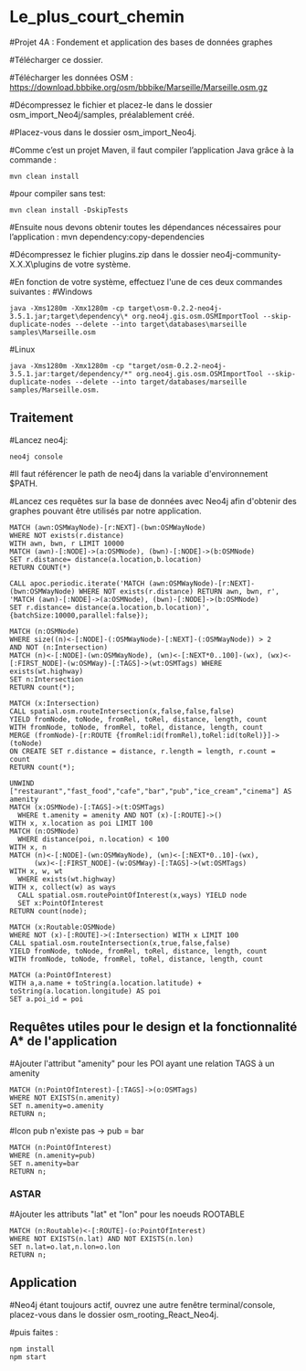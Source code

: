 # Le_plus_court_chemin
#Projet 4A : Fondement et application des bases de données graphes


#Télécharger ce dossier.


#Télécharger les données OSM : https://download.bbbike.org/osm/bbbike/Marseille/Marseille.osm.gz


#Décompressez le fichier et placez-le dans le dossier osm_import_Neo4j/samples, préalablement créé.


#Placez-vous dans le dossier osm_import_Neo4j.


#Comme c’est un projet Maven, il faut compiler l’application Java grâce à la commande : 
```
mvn clean install
```

#pour compiler sans test:
```
mvn clean install -DskipTests
```

#Ensuite nous devons obtenir toutes les dépendances nécessaires pour l’application : 
mvn dependency:copy-dependencies


#Décompressez le fichier plugins.zip dans le dossier neo4j-community-X.X.X\plugins de votre système.


#En fonction de votre système, effectuez l'une de ces deux commandes suivantes :
#Windows
```
java -Xms1280m -Xmx1280m -cp target\osm-0.2.2-neo4j-3.5.1.jar;target\dependency\* org.neo4j.gis.osm.OSMImportTool --skip-duplicate-nodes --delete --into target\databases\marseille samples\Marseille.osm
```

#Linux
```
java -Xms1280m -Xmx1280m -cp "target/osm-0.2.2-neo4j-3.5.1.jar:target/dependency/*" org.neo4j.gis.osm.OSMImportTool --skip-duplicate-nodes --delete --into target/databases/marseille samples/Marseille.osm.
```


## Traitement
#Lancez neo4j:
```
neo4j console
```

#Il faut référencer le path de neo4j dans la variable d'environnement $PATH.


#Lancez ces requêtes sur la base de données avec Neo4j afin d'obtenir des graphes pouvant être utilisés par notre application.

```
MATCH (awn:OSMWayNode)-[r:NEXT]-(bwn:OSMWayNode)
WHERE NOT exists(r.distance)
WITH awn, bwn, r LIMIT 10000
MATCH (awn)-[:NODE]->(a:OSMNode), (bwn)-[:NODE]->(b:OSMNode)
SET r.distance= distance(a.location,b.location)
RETURN COUNT(*)
```
```
CALL apoc.periodic.iterate('MATCH (awn:OSMWayNode)-[r:NEXT]-(bwn:OSMWayNode) WHERE NOT exists(r.distance) RETURN awn, bwn, r',
'MATCH (awn)-[:NODE]->(a:OSMNode), (bwn)-[:NODE]->(b:OSMNode)
SET r.distance= distance(a.location,b.location)', {batchSize:10000,parallel:false});
```
```
MATCH (n:OSMNode)
WHERE size((n)<-[:NODE]-(:OSMWayNode)-[:NEXT]-(:OSMWayNode)) > 2
AND NOT (n:Intersection)
MATCH (n)<-[:NODE]-(wn:OSMWayNode), (wn)<-[:NEXT*0..100]-(wx), (wx)<-[:FIRST_NODE]-(w:OSMWay)-[:TAGS]->(wt:OSMTags) WHERE exists(wt.highway)
SET n:Intersection
RETURN count(*);
```
```
MATCH (x:Intersection) 
CALL spatial.osm.routeIntersection(x,false,false,false) 
YIELD fromNode, toNode, fromRel, toRel, distance, length, count 
WITH fromNode, toNode, fromRel, toRel, distance, length, count
MERGE (fromNode)-[r:ROUTE {fromRel:id(fromRel),toRel:id(toRel)}]->(toNode)
ON CREATE SET r.distance = distance, r.length = length, r.count = count
RETURN count(*);
```
```
UNWIND ["restaurant","fast_food","cafe","bar","pub","ice_cream","cinema"] AS amenity
MATCH (x:OSMNode)-[:TAGS]->(t:OSMTags)
  WHERE t.amenity = amenity AND NOT (x)-[:ROUTE]->()
WITH x, x.location as poi LIMIT 100
MATCH (n:OSMNode)
  WHERE distance(poi, n.location) < 100
WITH x, n
MATCH (n)<-[:NODE]-(wn:OSMWayNode), (wn)<-[:NEXT*0..10]-(wx),
      (wx)<-[:FIRST_NODE]-(w:OSMWay)-[:TAGS]->(wt:OSMTags)
WITH x, w, wt
  WHERE exists(wt.highway)
WITH x, collect(w) as ways
  CALL spatial.osm.routePointOfInterest(x,ways) YIELD node
  SET x:PointOfInterest
RETURN count(node);
```
```
MATCH (x:Routable:OSMNode)
WHERE NOT (x)-[:ROUTE]->(:Intersection) WITH x LIMIT 100
CALL spatial.osm.routeIntersection(x,true,false,false)
YIELD fromNode, toNode, fromRel, toRel, distance, length, count
WITH fromNode, toNode, fromRel, toRel, distance, length, count
```
```
MATCH (a:PointOfInterest)
WITH a,a.name + toString(a.location.latitude) + toString(a.location.longitude) AS poi
SET a.poi_id = poi
```

## Requêtes utiles pour le design et la fonctionnalité A* de l'application

#Ajouter l'attribut "amenity" pour les POI ayant une relation TAGS à un amenity
```
MATCH (n:PointOfInterest)-[:TAGS]->(o:OSMTags) 
WHERE NOT EXISTS(n.amenity) 
SET n.amenity=o.amenity 
RETURN n;
```

#Icon pub n'existe pas -> pub = bar
```
MATCH (n:PointOfInterest)
WHERE (n.amenity=pub)
SET n.amenity=bar
RETURN n;
```

### ASTAR
#Ajouter les attributs "lat" et "lon" pour les noeuds ROOTABLE 
```
MATCH (n:Routable)<-[:ROUTE]-(o:PointOfInterest) 
WHERE NOT EXISTS(n.lat) AND NOT EXISTS(n.lon) 
SET n.lat=o.lat,n.lon=o.lon 
RETURN n;
```

## Application
#Neo4j étant toujours actif, ouvrez une autre fenêtre terminal/console, placez-vous dans le dossier osm_rooting_React_Neo4j.


#puis faites :
```
npm install
npm start
```

